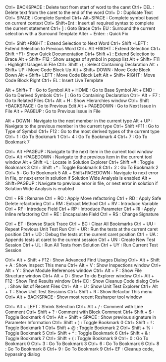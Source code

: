Ctrl+ BACKSPACE             : Delete text from start of word to the caret
Ctrl+ DEL		            : Delete text from the caret to the end of the word
Ctrl+ D			            : Duplicate Text
Ctrl+ SPACE		            : Complete Symbol
Ctrl+ Alt+SPACE	            : Complete symbol based on current context
Ctrl+ Shift+Ent             : Insert all required syntax to complete the current statement
Ctrl+ ]			            : Goto Brace
Ctrl+ EU		            : Surround the current selection with a Surround Template
Alter + Enter:	            : Quick Fix


Ctrl+ Shift +RIGHT	        : Extend Selection to Next Word
Ctrl+ Shift +LEFT	        : Extend Selection to Previous Word
Ctrl+ Alt   +RIGHT	        : Extend Selection
Ctrl+ Shift +F1		        : Show Quick Documentation
Ctrl+ Shift +}		        : Extend Selection to Brace
Alt + Shift+ F12	        : Show usages of symbol in popup list
Alt + Shift+ F11	        : Highlight Usages in File
Ctrl+ Shift +{		        : Select Containing Declaration
Alt + Shift+ UP		        : Move Code Block Up
Alt + Shift+ DOWN	        : Move Code Block Down
Alt + Shift+ LEFT	        : Move Code Block Left
Alt + Shift+ RIGHT	        : Move Code Block Right
Ctrl+ EL			        : Insert Live Template

Alt + Shift+ T		        : Go to Symbol
Alt + HOME			        : Go to Base Symbol
Alt + END			        : Go to Derived Symbols
Ctrl+ [				        : Go to Containing Declaration
Ctrl+ Alt +  F7		        : Go to Related Files
Ctrl+ Alt +  H		        : Show Hierarchies window
Ctrl+ Shift +BACKSPACE	    : Go to Previous Edit
Alt + PAGEDOWN		        : Go to Next Issue in File
Alt + PAGEUP		        : Go to Previous Issue in File

Alt + DOWN			        : Navigate to the next member in the current type
Alt + UP			        : Navigate to the previous member in the current type
Ctrl+ Shift +F11	        : Go to Type of Symbol
Ctrl+ F12			        : Go to the most derived types of the current type
Ctrl+ 1				        : Go To Bookmark 1
Ctrl+ 4				        : Go To Bookmark 4
Ctrl+ 7				        : Go To Bookmark 7

Ctrl+ Alt +PAGEUP	        : Navigate to the next item in the current tool window
Ctrl+ Alt +PAGEDOWN	        : Navigate to the previous item in the current tool window
Alt + Shift +L		        : Locate in Solution Explorer
Ctrl+ Shift +#		        : Toggle Bookmark 3
Ctrl+ Shift +*		        : Toggle Bookmark 8
Ctrl+ 2				        : Go To Bookmark 2
Ctrl+ 5				        : Go To Bookmark 5
Alt + Shift+PAGEDOWN        : Navigate to next error in file, or next error in solution if Solution Wide Analysis is enabled
Alt + Shift+PAGEUP	        : Navigate to previous error in file, or next error in solution if Solution Wide Analysis is enabled

Ctrl + RR                   : Rename
Ctrl + RO                   : Apply Move refactoring
Ctrl + RD                   : Apply Safe Delete refactoring
Ctrl + RM                   : Extract Method
Ctrl + RV                   : Introduce Variable
Ctrl + RF                   : Introduce Field
Ctrl + RP                   : Introduce Parameter
Ctrl + RI                   : Apply Inline refactoring
Ctrl + RE                   : Encapsulate Field
Ctrl + RS                   : Change Signature

Ctrl + ET                   : Browse Stack Trace
Ctrl + BC                   : Clear All Bookmarks
Ctrl + UU                   : Repeat Previous Unit Test Run
Ctrl + UR                   : Run the tests at the current caret position
Ctrl + UD                   : Debug the tests at the current caret position
Ctrl + UA                   : Appends tests at caret to the current session
Ctrl + UN                   : Create New Test Session
Ctrl + UL                   : Run All Tests from Solution
Ctrl + UY                   : Run Current Test Session


Ctrl+ Alt + Shift + F12     : Show Advanced Find Usages Dialog
Ctrl+ Alt + Shift + A       : Show Inspect This menu
Ctrl+ Alt + V               : Show Inspections window
Ctrl+ Alt + Y               : Show Module References window
Ctrl+ Alt + F               : Show File Structure window
Ctrl+ Alt + D               : Show To-do Explorer window
Ctrl+ Alt + F12             : Show Find Results window
Ctrl+ EC                    : Show Cleanup Code dialog
Ctrl+ ,                     : Show list of Recent Files
Ctrl+ Alt + U               : Show Unit Test Explorer
Ctrl+ Alt + T               : Show Unit Test Sessions
Ctrl+ Shift + R             : Show Refactor This menu
Ctrl+ Alt + BACKSPACE       : Show most recent Resharper tool window


Ctrl+ Alt + LEFT            : Shrink Selection
Ctrl+ Alt + /               : Comment with Line Comment
Ctrl+ Shift + ?             : Comment with Block Comment
Ctrl+ Shift + $             : Toggle Bookmark 4
Ctrl+ Alt + Shift + SPACE   : Show previous signature in Parameter Information
Ctrl+ Shift + )             : Toggle Bookmark 0
Ctrl+ Shift + !             : Toggle Bookmark 1
Ctrl+ Shift + @             : Toggle Bookmark 2
Ctrl+ Shift + %             : Toggle Bookmark 5
Ctrl+ Shift + ^             : Toggle Bookmark 6
Ctrl+ Shift + &             : Toggle Bookmark 7
Ctrl+ Shift + (             : Toggle Bookmark 9
Ctrl+ 0                     : Go To Bookmark 0
Ctrl+ 3                     : Go To Bookmark 3
Ctrl+ 6                     : Go To Bookmark 6
Ctrl+ 8                     : Go To Bookmark 8
Ctrl+ 9                     : Go To Bookmark 9
Ctrl+ EF                    : Cleanup code, bypassing dialog